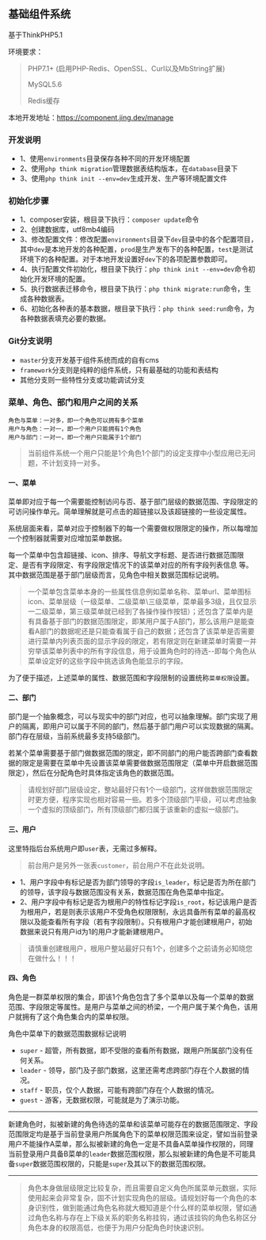 ## 基础组件系统

基于ThinkPHP5.1

环境要求：

> PHP7.1+ (启用PHP-Redis、OpenSSL、Curl以及MbString扩展)
> 
> MySQL5.6
> 
> Redis缓存

本地开发地址：https://component.jing.dev/manage

### 开发说明

* 1、使用`environments`目录保存各种不同的开发环境配置
* 2、使用`php think migration`管理数据表结构版本，在`database`目录下
* 3、使用`php think init --env=dev`生成开发、生产等环境配置文件

### 初始化步骤

* 1、composer安装，根目录下执行：`composer update`命令
* 2、创建数据库，utf8mb4编码
* 3、修改配置文件：修改配置`environments`目录下`dev`目录中的各个配置项目，其中`dev`是本地开发的各种配置，`prod`是生产发布下的各种配置，`test`是测试环境下的各种配置。对于本地开发设置好`dev`下的各项配置参数即可。
* 4、执行配置文件初始化，根目录下执行：`php think init --env=dev`命令初始化开发环境的配置。
* 5、执行数据表迁移命令，根目录下执行：`php think migrate:run`命令，生成各种数据表。
* 6、初始化各种表的基本数据，根目录下执行：`php think seed:run`命令，为各种数据表填充必要的数据。

### Git分支说明

* `master`分支开发基于组件系统而成的自有cms
* `framework`分支则是纯粹的组件系统，只有最基础的功能和表结构
* 其他分支则一些特性分支或功能调试分支

### 菜单、角色、部门和用户之间的关系

````
角色与菜单：一对多，即一个角色可以拥有多个菜单
用户与角色：一对一，即一个用户只能拥有1个角色
用户与部门：一对一，即一个用户只能属于1个部门
````

> 当前组件系统一个用户只能是1个角色1个部门的设定支撑中小型应用已无问题，不计划支持一对多。

#### 一、菜单

菜单即对应于每一个需要能控制访问与否、基于部门层级的数据范围、字段限定的可访问操作单元。简单理解就是可点击的超链接以及该超链接的一些设定属性。

系统层面来看，菜单对应于控制器下的每一个需要做权限限定的操作，所以每增加一个控制器就需要对应增加菜单数据。

每一个菜单中包含超链接、icon、排序、导航文字标题、是否进行数据范围限定、是否有字段限定、有字段限定情况下的该菜单对应的所有字段列表信息 等。其中数据范围是基于部门层级而言，见角色中相关数据范围标记说明。

> 一个菜单包含菜单本身的一些属性信息例如菜单名称、菜单url、菜单图标icon、菜单层级（一级菜单、二级菜单\三级菜单，菜单最多3级，且仅显示一二级菜单，第三级菜单就已经到了各操作操作按钮）；还包含了菜单内是有具备基于部门的数据范围限定，即某用户属于A部门，那么该用户是能查看A部门的数据呢还是只能查看属于自己的数据；还包含了该菜单是否需要进行菜单内列表页面的显示字段的限定，若有限定则在新建菜单时需要一并穷举该菜单列表中的所有字段信息，用于设置角色时的待选--即每个角色从菜单设定好的这些字段中挑选该角色能显示的字段。

为了便于描述，上述菜单的属性、数据范围和字段限制的设置统称`菜单权限`设置。

#### 二、部门

部门是一个抽象概念，可以与现实中的部门对应，也可以抽象理解。部门实现了用户的隔离，即用户可以属于不同的部门，然后基于部门用户可以实现数据的隔离。部门存在层级，当前系统最多支持5级部门。

若某个菜单需要基于部门做数据范围的限定，即不同部门的用户能否跨部门查看数据的限定是需要在菜单中先设置该菜单需要做数据范围限定（菜单中开启数据范围限定），然后在分配角色时具体指定该角色的数据范围。

> 请规划好部门层级设定，整站最好只有1个一级部门，这样做数据范围限定时更方便，程序实现也相对容易一些。若多个顶级部门平级，可以考虑抽象一个虚拟的顶级部门，所有顶级部门都归属于该重新的虚拟一级部门。

#### 三、用户

这里特指后台系统用户即`user`表，无需过多解释。

> 前台用户是另外一张表`customer`，前台用户不在此处说明。

* 1、用户字段中有标记是否为部门领导的字段`is_leader`，标记是否为所在部门的领导，该字段与数据范围没有关系，数据范围在角色菜单中指定。
* 2、用户字段中有标记是否为根用户的特性标记字段`is_root`，标记该用户是否为根用户，若是则表示该用户不受角色权限限制，永远具备所有菜单的最高权限以及能查看所有字段（若有字段限制）。只有根用户才能创建根用户，初始数据来说只有用户id为1的用户才能新建根用户。

> 请慎重创建根用户，根用户整站最好只有1个，创建多个之前请务必知晓您在做什么！！！

#### 四、角色

角色是一群菜单权限的集合，即该1个角色包含了多个菜单以及每一个菜单的数据范围、字段限定等属性。是用户与菜单之间的桥梁，一个用户属于某个角色，该用户就拥有了这个角色集合内的菜单权限。

角色中菜单下的数据范围数据标记说明

* `super`  - 超管，所有数据，即不受限的查看所有数据，跟用户所属部门没有任何关系。
* `leader` - 领导，部门及子部门数据，这里还需考虑跨部门存在个人数据的情况。
* `staff`  - 职员，仅个人数据，可能有跨部门存在个人数据的情况。
* `guest`  - 游客，无数据权限，可能就是为了演示功能。

---

新建角色时，拟被新建的角色待选的菜单和该菜单可能存在的数据范围限定、字段范围限定均是基于当前登录用户所属角色下的菜单权限范围来设定，譬如当前登录用户不能操作A菜单，那么拟被新建的角色一定是不具备A菜单操作权限的，同理当前登录用户具备B菜单的`leader`数据范围权限，那么拟被新建的角色是不可能具备`super`数据范围权限的，只能是`super`及其以下的数据范围权限。

---

> 角色本身做层级限定比较复杂，而且需要自定义角色所属菜单元数据，实际使用起来会非常复杂，固不计划实现角色的层级。请规划好每一个角色的本身识别性，做到能通过角色名称就大概知道是个什么样的菜单权限，譬如通过角色名称与存在上下级关系的职务名称挂钩，通过该挂钩的角色名称区分角色本身的权限高低，也便于为用户分配角色时快速识别。
